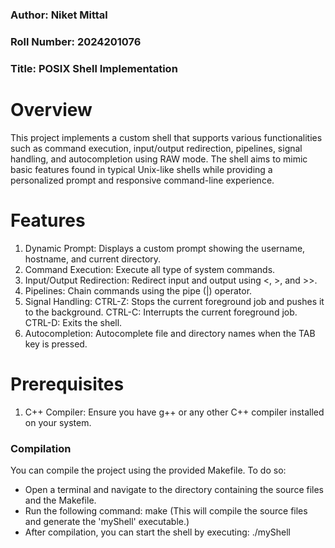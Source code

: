 ### Author: Niket Mittal
### Roll Number: 2024201076
### Title: POSIX Shell Implementation

# Overview
This project implements a custom shell that supports various functionalities such as command execution, input/output redirection, pipelines, signal handling, and autocompletion using RAW mode. The shell aims to mimic basic features found in typical Unix-like shells while providing a personalized prompt and responsive command-line experience.

# Features
1. Dynamic Prompt: Displays a custom prompt showing the username, hostname, and current directory.
2. Command Execution: Execute all type of system commands.
3. Input/Output Redirection: Redirect input and output using <, >, and >>.
4. Pipelines: Chain commands using the pipe (|) operator.
5. Signal Handling:
    CTRL-Z: Stops the current foreground job and pushes it to the background.
    CTRL-C: Interrupts the current foreground job.
    CTRL-D: Exits the shell.
6. Autocompletion: Autocomplete file and directory names when the TAB key is pressed.

# Prerequisites
1. C++ Compiler: Ensure you have g++ or any other C++ compiler installed on your system.

### Compilation
You can compile the project using the provided Makefile. To do so:
- Open a terminal and navigate to the directory containing the source files and the Makefile.
- Run the following command: make (This will compile the source files and generate the 'myShell' executable.)
- After compilation, you can start the shell by executing: ./myShell
